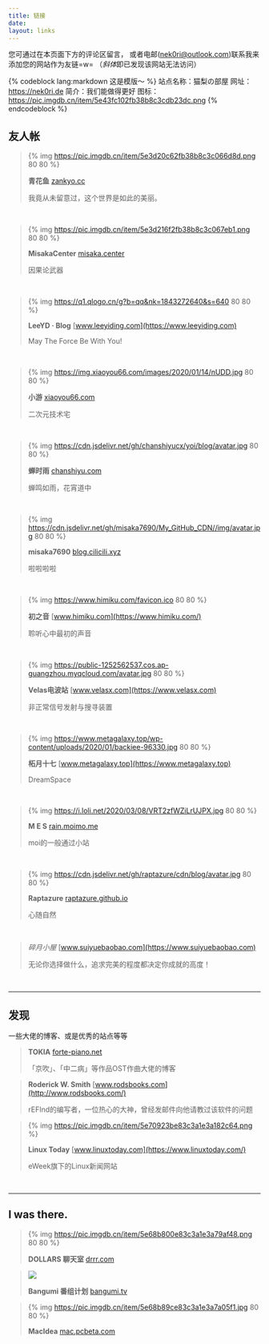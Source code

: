 ```yaml
---
title: 链接
date:
layout: links
---
```


您可通过在本页面下方的评论区留言，
或者电邮(nek0ri@outlook.com)联系我来添加您的网站作为友链=w=
（*斜体*即已发现该网站无法访问）

{% codeblock lang:markdown 这是模版～ %}
站点名称：猫梨の部屋
网址：https://nek0ri.de
简介：我们能做得更好
图标：https://pic.imgdb.cn/item/5e43fc102fb38b8c3cdb23dc.png
{% endcodeblock %}

## 友人帐

>{% img https://pic.imgdb.cn/item/5e3d20c62fb38b8c3c066d8d.png 80 80 %}
>
>**青花鱼** [zankyo.cc](https://zankyo.cc)
>
>我竟从未留意过，这个世界是如此的美丽。

</br>

>{% img https://pic.imgdb.cn/item/5e3d216f2fb38b8c3c067eb1.png 80 80 %}
>
>**MisakaCenter** [misaka.center](https://misaka.center) 
>
>因果论武器

</br>

>{% img https://q1.qlogo.cn/g?b=qq&nk=1843272640&s=640 80 80 %}
>
>**LeeYD · Blog** [www.leeyiding.com](https://www.leeyiding.com)
>
>May The Force Be With You!

</br>

>{% img https://img.xiaoyou66.com/images/2020/01/14/nUDD.jpg 80 80 %}
>
>**小游** [xiaoyou66.com](https://xiaoyou66.com/)
>
>二次元技术宅

</br>

>{% img https://cdn.jsdelivr.net/gh/chanshiyucx/yoi/blog/avatar.jpg 80 80 %}
>
>**蝉时雨** [chanshiyu.com](https://chanshiyu.com)
>
>蝉鸣如雨，花宵道中

</br>

>{% img https://cdn.jsdelivr.net/gh/misaka7690/My_GitHub_CDN//img/avatar.jpg 80 80 %}
>
>**misaka7690** [blog.cilicili.xyz](https://blog.cilicili.xyz)
>
>啦啦啦啦

</br>

>{% img https://www.himiku.com/favicon.ico 80 80 %}
>
>**初之音** [www.himiku.com](https://www.himiku.com/)
>
>聆听心中最初的声音

</br>

>{% img https://public-1252562537.cos.ap-guangzhou.myqcloud.com/avatar.jpg 80 80 %}
>
>**Velas电波站** [www.velasx.com](https://www.velasx.com)
>
>非正常信号发射与搜寻装置

</br>

>{% img https://www.metagalaxy.top/wp-content/uploads/2020/01/backiee-96330.jpg 80 80 %}
>
>**柘月十七** [www.metagalaxy.top](https://www.metagalaxy.top)
>
>DreamSpace

</br>

>{% img https://i.loli.net/2020/03/08/VRT2zfWZiLrUJPX.jpg 80 80 %}
>
>**M E S** [rain.moimo.me](https://rain.moimo.me)
>
>moi的一般通过小站

</br>

>{% img https://cdn.jsdelivr.net/gh/raptazure/cdn/blog/avatar.jpg 80 80 %}
>
>**Raptazure** [raptazure.github.io](https://raptazure.github.io)
>
>心随自然

</br>

>*碎月小屋* [www.suiyuebaobao.com](https://www.suiyuebaobao.com)
>
>无论你选择做什么，追求完美的程度都决定你成就的高度！

</br>

___

## 发现

一些大佬的博客、或是优秀的站点等等

> **TOKIA** [forte-piano.net](http://forte-piano.net/)
> 
> 「京吹」、「中二病」等作品OST作曲大佬的博客

> **Roderick W. Smith** [www.rodsbooks.com](http://www.rodsbooks.com/)
>
> rEFInd的编写者，一位热心的大神，曾经发邮件向他请教过该软件的问题

> {% img https://pic.imgdb.cn/item/5e70923be83c3a1e3a182c64.png %}
>
> **Linux Today** [www.linuxtoday.com](https://www.linuxtoday.com/)
>
> eWeek旗下的Linux新闻网站

</br>

___

## I was there.

> {% img https://pic.imgdb.cn/item/5e68b800e83c3a1e3a79af48.png 80 80 %}
>
> **DOLLARS 聊天室** [drrr.com](https://drrr.com/)

> ![](https://pic.imgdb.cn/item/5e6b51f7e83c3a1e3a932887.png)
>
> **Bangumi 番组计划** [bangumi.tv](http://bangumi.tv/)

> {% img https://pic.imgdb.cn/item/5e68b89ce83c3a1e3a7a05f1.jpg 80 80 %}
>
> **MacIdea** [mac.pcbeta.com](http://mac.pcbeta.com/index.php)
